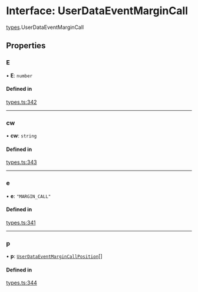 # Interface: UserDataEventMarginCall

[types](../modules/types.md).UserDataEventMarginCall

## Properties

### E

• **E**: `number`

#### Defined in

[types.ts:342](https://github.com/Altamoon/altamoon/blob/b1afd68/app/api/types.ts#L342)

___

### cw

• **cw**: `string`

#### Defined in

[types.ts:343](https://github.com/Altamoon/altamoon/blob/b1afd68/app/api/types.ts#L343)

___

### e

• **e**: ``"MARGIN_CALL"``

#### Defined in

[types.ts:341](https://github.com/Altamoon/altamoon/blob/b1afd68/app/api/types.ts#L341)

___

### p

• **p**: [`UserDataEventMarginCallPosition`](types.UserDataEventMarginCallPosition.md)[]

#### Defined in

[types.ts:344](https://github.com/Altamoon/altamoon/blob/b1afd68/app/api/types.ts#L344)
